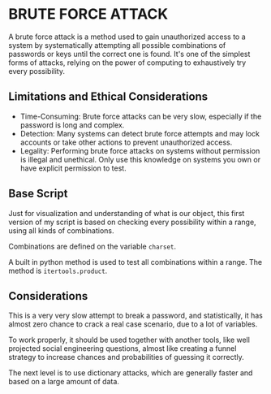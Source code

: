 # BRUTE FORCE ATTACK

A brute force attack is a method used to gain unauthorized access to a system by systematically attempting all possible 
combinations of passwords or keys until the correct one is found. It's one of the simplest forms of attacks, 
relying on the power of computing to exhaustively try every possibility.

## Limitations and Ethical Considerations

- Time-Consuming: Brute force attacks can be very slow, especially if the password is long and complex.
- Detection: Many systems can detect brute force attempts and may lock accounts or take other actions to prevent unauthorized access.
- Legality: Performing brute force attacks on systems without permission is illegal and unethical. 
Only use this knowledge on systems you own or have explicit permission to test.

## Base Script

Just for visualization and understanding of what is our object, this first version of my script is based on
checking every possibility within a range, using all kinds of combinations.

Combinations are defined on the variable `charset`.

A built in python method is used to test all combinations within a range. The method is `itertools.product`.

## Considerations

This is a very very slow attempt to break a password, and statistically, it has almost zero chance to crack a real
case scenario, due to a lot of variables.

To work properly, it should be used together with another tools, like well projected social engineering questions,
almost like creating a funnel strategy to increase chances and probabilities of guessing it correctly.

The next level is to use dictionary attacks, which are generally faster and based on a large amount of data.